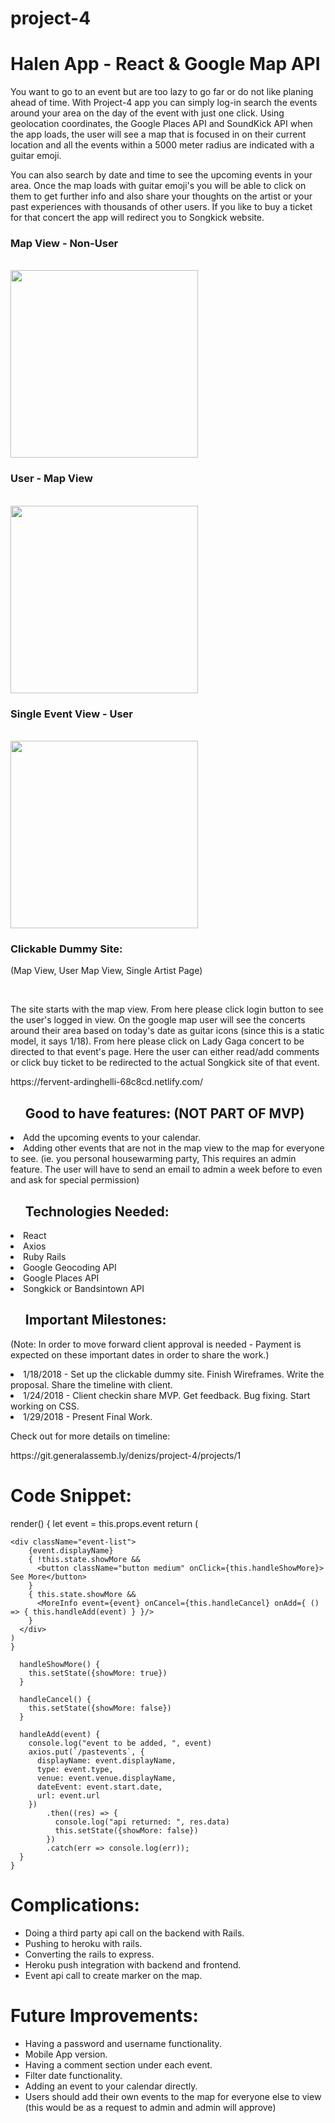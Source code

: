 # project-4

<h1>Halen App - React &amp; Google Map API</h1>


<p>
You want to go to an event but are too lazy to go far or do not like planing ahead of time. With Project-4 app you can simply log-in search the events around your area on the day of the event with just one click. Using geolocation coordinates, the Google Places API and SoundKick API when the app loads, the user will see a map that is focused in on their current location and all the events within a 5000 meter radius are indicated with a guitar emoji. 

You can also search by date and time to see the upcoming events in your area. Once the map loads with guitar emoji's you will be able to click on them to get further info and also share your thoughts on the artist or your past experiences with thousands of other users. If you like to buy a ticket for that concert the app will redirect you to Songkick website. 
</p>
<div>
    <p>  <h3> Map View - Non-User </h3><br>
        <img src="../master/wireframes/map_view.png" width="300"/>
    </p>
    <p> <h3> User - Map View </h3> <br>
      <img src="../master/wireframes/user_mapview.png" width="300"/>
    </p>
    <p> <h3>Single Event View - User</h3> <br>
      <img src="../master/wireframes/single_viewuser.png" width="300"/>
    </p>

</div>

<h3>Clickable Dummy Site: </h3> 
<p>(Map View, User Map View, Single Artist Page)</p> <br>
<p>The site starts with the map view. From here please click login button to see the user's logged in view. On the google map user will see the concerts around their area based on today's date as guitar icons (since this is a static model, it says 1/18). From here please click on Lady Gaga concert to be directed to that event's page. Here the user can either read/add comments or click buy ticket to be redirected to the actual Songkick site of that event.</p>
https://fervent-ardinghelli-68c8cd.netlify.com/

<ul><h2>Good to have features: (NOT PART OF MVP)</h2></ul>
<li>Add the upcoming events to your calendar.</li>
<li>Adding other events that are not in the map view to the map for everyone to see. (ie. you personal housewarming party, This requires an admin feature. The user will have to send an email to admin a week before to even and ask for special permission)</li>


<ul><h2> Technologies Needed: </h2></ul>

<li>React</li> 
<li> Axios </li>
<li> Ruby Rails </li>
<li> Google Geocoding API</li>
<li> Google Places API</li>
<li> Songkick or Bandsintown API</li>



<ul><h2> Important Milestones: </h2></ul>
<p>(Note: In order to move forward client approval is needed - Payment is expected on these important dates in order to share the work.)</p>
<li>1/18/2018 - Set up the clickable dummy site. Finish Wireframes. Write the proposal. Share the timeline with client. </li>
<li>1/24/2018 - Client checkin share MVP. Get feedback. Bug fixing. Start working on CSS.</li>
<li>1/29/2018 - Present Final Work.</li>


<p> Check out for more details on timeline:</p> 
https://git.generalassemb.ly/denizs/project-4/projects/1


<h1> Code Snippet: </h1>
<p>
render() {
    let event = this.props.event
    return (

    <div className="event-list">
        {event.displayName}
        { !this.state.showMore &&
          <button className="button medium" onClick={this.handleShowMore}> See More</button>
        }
        { this.state.showMore &&
          <MoreInfo event={event} onCancel={this.handleCancel} onAdd={ () => { this.handleAdd(event) } }/>
        }
      </div>
    )
    }

      handleShowMore() {
        this.setState({showMore: true})
      }

      handleCancel() {
        this.setState({showMore: false})
      }

      handleAdd(event) {
        console.log("event to be added, ", event)
        axios.put(`/pastevents`, {
          displayName: event.displayName,
          type: event.type,
          venue: event.venue.displayName,
          dateEvent: event.start.date,
          url: event.url
        })
            .then((res) => {
              console.log("api returned: ", res.data)
              this.setState({showMore: false})
            })
            .catch(err => console.log(err));
      }
    }
</p>

<h1>Complications:</h1>
<ul>
<li>Doing a third party api call on the backend with Rails. </li>
<li>Pushing to heroku with rails.</li>
<li>Converting the rails to express.</li>
<li>Heroku push integration with backend and frontend.</li>
<li>Event api call to create marker on the map.</li>
</ul>

<h1>Future Improvements:</h1>
<ul>
<li>Having a password and username functionality. </li>
<li>Mobile App version.</li>
<li>Having a comment section under each event.</li>
<li>Filter date functionality.</li>
<li>Adding an event to your calendar directly.</li>
<li>Users should add their own events to the map for everyone else to view (this would be as a request to admin and admin will approve)</li>
</ul>

